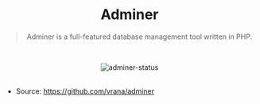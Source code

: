 <div align="center">

# Adminer

> Adminer is a full-featured database management tool written in PHP.

<br/>

![adminer-status]
<br/><br/>

</div>

- Source: https://github.com/vrana/adminer

<!-- Adminer -->

[adminer-status]: https://img.shields.io/badge/archived-red?style=for-the-badge&label=status
